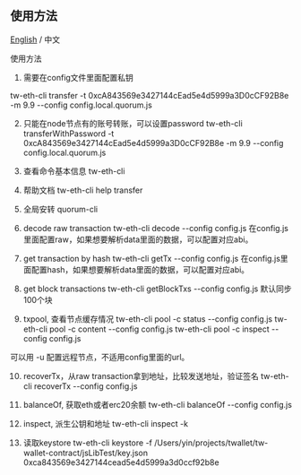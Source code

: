 ## 使用方法

[English](./README.en.md) / 中文

使用方法
1. 需要在config文件里面配置私钥

tw-eth-cli transfer -t 0xcA843569e3427144cEad5e4d5999a3D0cCF92B8e -m 9.9 --config config.local.quorum.js 

2. 只能在node节点有的账号转账，可以设置password
tw-eth-cli transferWithPassword -t 0xcA843569e3427144cEad5e4d5999a3D0cCF92B8e -m 9.9 --config config.local.quorum.js 

3. 查看命令基本信息
tw-eth-cli

4. 帮助文档
tw-eth-cli help transfer 

5. 全局安转 quorum-cli


6. decode raw transaction
tw-eth-cli decode --config config.js
在config.js里面配置raw，如果想要解析data里面的数据，可以配置对应abi。

7. get transaction by hash
tw-eth-cli getTx --config config.js
在config.js里面配置hash，如果想要解析data里面的数据，可以配置对应abi。

8. get block transactions
tw-eth-cli getBlockTxs --config config.js 
默认同步100个块

9. txpool, 查看节点缓存情况
 tw-eth-cli pool -c status --config config.js 
 tw-eth-cli pool -c content --config config.js 
 tw-eth-cli pool -c inspect --config config.js 

可以用 -u 配置远程节点，不适用config里面的url。

10. recoverTx，从raw transaction拿到地址，比较发送地址，验证签名
tw-eth-cli recoverTx --config config.js

11. balanceOf, 获取eth或者erc20余额
tw-eth-cli balanceOf --config config.js

12. inspect, 派生公钥和地址
tw-eth-cli inspect -k <privateKey> 

13. 读取keystore
 tw-eth-cli keystore -f /Users/yin/projects/twallet/tw-wallet-contract/jsLibTest/key.json
0xca843569e3427144cead5e4d5999a3d0ccf92b8e

